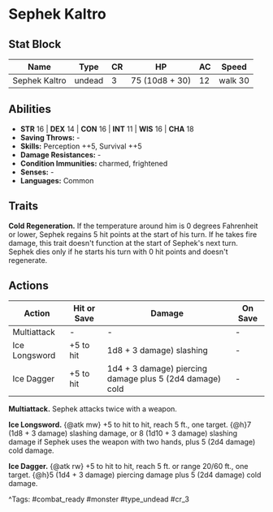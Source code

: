 # Sephek Kaltro

## Stat Block

| Name | Type | CR | HP | AC | Speed |
|------|------|----|----|----|-------|
| Sephek Kaltro | undead | 3 | 75 (10d8 + 30) | 12 | walk 30 |

## Abilities

- **STR** 16 | **DEX** 14 | **CON** 16 | **INT** 11 | **WIS** 16 | **CHA** 18
- **Saving Throws:** -  
- **Skills:** Perception ++5, Survival ++5  
- **Damage Resistances:** -  
- **Condition Immunities:** charmed, frightened  
- **Senses:** -  
- **Languages:** Common

## Traits

**Cold Regeneration.** If the temperature around him is 0 degrees Fahrenheit or lower, Sephek regains 5 hit points at the start of his turn. If he takes fire damage, this trait doesn't function at the start of Sephek's next turn. Sephek dies only if he starts his turn with 0 hit points and doesn't regenerate.


## Actions

| Action | Hit or Save | Damage | On Save |
|--------|--------------|--------|----------|
| Multiattack | - | - | - |
| Ice Longsword | +5 to hit | 1d8 + 3 damage) slashing | - |
| Ice Dagger | +5 to hit | 1d4 + 3 damage) piercing damage plus 5 (2d4 damage) cold | - |

**Multiattack.** Sephek attacks twice with a weapon.

**Ice Longsword.** {@atk mw} +5 to hit to hit, reach 5 ft., one target. {@h}7 (1d8 + 3 damage) slashing damage, or 8 (1d10 + 3 damage) slashing damage if Sephek uses the weapon with two hands, plus 5 (2d4 damage) cold damage.

**Ice Dagger.** {@atk rw} +5 to hit to hit, reach 5 ft. or range 20/60 ft., one target. {@h}5 (1d4 + 3 damage) piercing damage plus 5 (2d4 damage) cold damage.


^Tags: #combat_ready #monster #type_undead #cr_3
